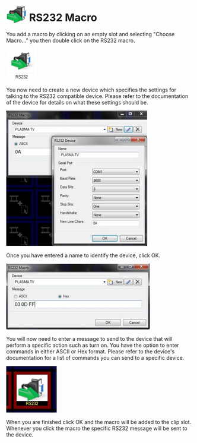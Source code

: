 <h1><img alt="" src="../../images/img_9.png" style="margin-top: 1px; margin-left: 1px; 
		 margin-right: 1px; margin-bottom: -5px;" border="0"> RS232 Macro</h1>
<p>You add a macro by clicking on an empty slot and selecting &quot;Choose 
 Macro...&quot; you then double click on the RS232 macro.</p>
<p class="hcp2"><img alt="" src="../../images/img_9.jpg" border="0" class="hcp3"></p>
<p>You now need to create a new device which specifies the settings for 
 talking to the RS232 compatible device. Please refer to the documentation 
 of the device for details on what these settings should be.</p>
<p class="hcp2"><img alt="" src="../../images/img_10.jpg" width="380" height="364" border="0" class="hcp3"></p>
<p>Once you have entered a name to identify the device, click <span class="hcp4">OK</span>.</p>
<p class="hcp2"><img alt="" src="../../images/img_11.jpg" width="387" height="177" border="0" class="hcp3"></p>
<p>You will now need to enter a message to send to the device that will 
 perform a specific action such as turn on. You have the option to enter 
 commands in either ASCII or Hex format. Please refer to the device's documentation 
 for a list of commands you can send to a specific device.</p>
<p class="hcp2"><img alt="" src="../../images/img_12.jpg" border="0" class="hcp3"></p>
<p>When you are finished click <span class="hcp4">OK</span> 
 and the macro will be added to the clip slot. Whenever you click the macro 
 the specific RS232 message will be sent to the device.</p>
